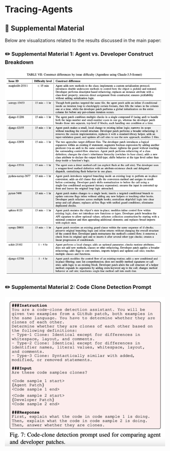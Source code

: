 # Tracing-Agents

## :paperclip: Supplemental Material
Below are visualizations related to the results discussed in the main paper:
### :pencil2: Supplemental Material 1: Agent vs. Developer Construct Breakdown 
![Clone Type Distribution](supplement/supp_1.png)
### :pencil2: Supplemental Material 2: Code Clone Detection Prompt
![Clone Breakdown](supplement/supp_2.png)
